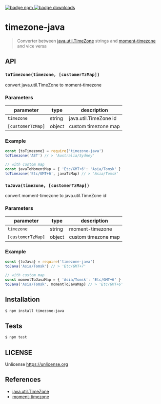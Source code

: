 [![badge npm](https://img.shields.io/npm/v/timezone-java) ![badge downloads](https://img.shields.io/npm/dm/timezone-java)](https://www.npmjs.com/package/timezone-java)

# timezone-java

> Converter between [java.util.TimeZone][] strings and [moment-timezone][] and vice versa

## API

### `toTimezone(timezone, [customerTzMap])`

convert java.util.TimeZone to moment-timezone

### Parameters

| parameter         | type   | description           |
| ----------------- | ------ | --------------------- |
| `timezone`        | string | java.util.TimeZone id |
| `[customerTzMap]` | object | custom timezone map   |

### Example

```js
const {toTimezone} = require('timezone-java')
toTimezone('AET') // > 'Australia/Sydney'

// with custom map
const javaToMomentMap = { 'Etc/GMT+6': 'Asia/Tomsk' }
toTimezone('Etc/GMT+6', javaTzMap) // > 'Asia/Tomsk'
```

### `toJava(timezone, [customerTzMap])`

convert moment-timezone to java.util.TimeZone id

### Parameters

| parameter         | type   | description         |
| ----------------- | ------ | ------------------- |
| `timezone`        | string | moment-timezone     |
| `[customerTzMap]` | object | custom timezone map |

### Example

```js
const {toJava} = require('timezone-java')
toJava('Asia/Tomsk') // > 'Etc/GMT+7'

// with custom map
const momentToJavaMap = { 'Asia/Tomsk': 'Etc/GMT+6' }
toJava('Asia/Tomsk', momentToJavaMap) // > 'Etc/GMT+6'
```

## Installation

```sh
$ npm install timezone-java
```

## Tests

```sh
$ npm test
```

## LICENSE

Unlicense <https://unlicense.org>

## References

- [java.util.TimeZone][]
- [moment-timezone][]

[java.util.TimeZone]: https://docs.oracle.com/javase/8/docs/api/java/util/TimeZone.html
[moment-timezone]: https://momentjs.com/timezone/
